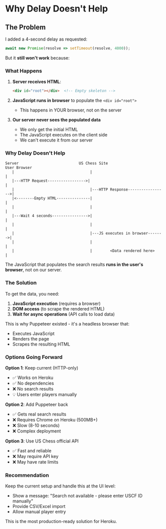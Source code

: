 # Why Delay Doesn't Help

## The Problem

I added a 4-second delay as requested:
```javascript
await new Promise(resolve => setTimeout(resolve, 4000));
```

But it **still won't work** because:

### What Happens

1. **Server receives HTML**: 
   ```html
   <div id="root"></div>  <!-- Empty skeleton -->
   ```

2. **JavaScript runs in browser** to populate the `<div id="root">`
   - This happens in YOUR browser, not on the server

3. **Our server never sees the populated data**
   - We only get the initial HTML
   - The JavaScript executes on the client side
   - We can't execute it from our server

### Why Delay Doesn't Help

```
Server                           US Chess Site                      User Browser
   |                                  |                                 |
   |---HTTP Request----------------->|                                 |
   |                                  |---HTTP Response----------------->|
   |<--------Empty HTML---------------|                                 |
   |                                  |                                 |
   |---Wait 4 seconds---------------->|                                 |
   |                                  |                                 |
   |                                  |---JS executes in browser------->|
   |                                  |                                 |
   |                                  |        <Data rendered here>      |
```

The JavaScript that populates the search results **runs in the user's browser**, not on our server.

### The Solution

To get the data, you need:
1. **JavaScript execution** (requires a browser)
2. **DOM access** (to scrape the rendered HTML)
3. **Wait for async operations** (API calls to load data)

This is why Puppeteer existed - it's a headless browser that:
- Executes JavaScript
- Renders the page  
- Scrapes the resulting HTML

### Options Going Forward

**Option 1**: Keep current (HTTP-only)
- ✅ Works on Heroku
- ✅ No dependencies
- ❌ No search results
- 💡 Users enter players manually

**Option 2**: Add Puppeteer back
- ✅ Gets real search results
- ❌ Requires Chrome on Heroku (500MB+)
- ❌ Slow (8-10 seconds)
- ❌ Complex deployment

**Option 3**: Use US Chess official API
- ✅ Fast and reliable
- ❌ May require API key
- ❌ May have rate limits

### Recommendation

Keep the current setup and handle this at the UI level:
- Show a message: "Search not available - please enter USCF ID manually"
- Provide CSV/Excel import
- Allow manual player entry

This is the most production-ready solution for Heroku.


